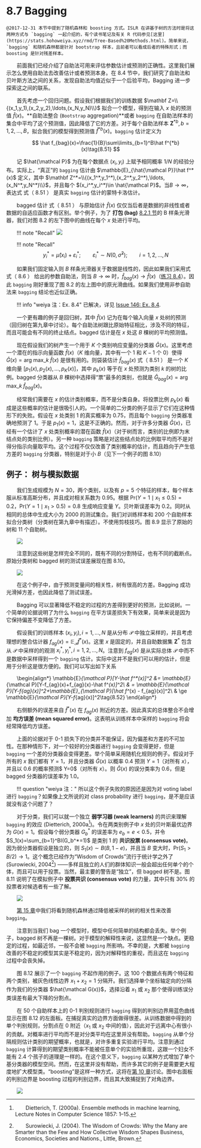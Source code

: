 # 8.7 Bagging

<style>p{text-indent:2em;2}</style>

<style>p{text-indent:2em;2}</style>

```{admonition} 更新笔记
@2017-12-31 本节中提到了随机森林和 boosting 方式。ISLR 在讲基于树的方法时是将这两种方式与 `bagging` 一起介绍的，有个读书笔记及有关 R 代码参见[这里](https://stats.hohoweiya.xyz/rmd/Tree-Based%20Methods.html)。简单来说，`bagging` 和随机森林都是针对 bootstrap 样本，且前者可以看成后者的特殊形式；而 boosting 是针对残差样本。
```

前面我们已经介绍了自助法可用来评估参数估计或预测的正确性。这里我们展示怎么使用自助法去改善估计或者预测本身。在 8.4 节中，我们研究了自助法和贝叶斯方法之间的关系，发现自助法均值近似于一个后验平均，Bagging 进一步探索这之间的联系。

首先考虑一个回归问题。假设我们根据我们的训练数据 $\mathbf Z=\\{(x_1,y_1),(x_2,y_2),\ldots,(x_N,y_N)\\}$ 拟合一个模型，得到在输入 $x$ 处的预测值 $\hat f(x)$。**自助法整合 (`Bootstrap` aggregation)**或者 `bagging` 在自助法样本的集合中平均了这个预测值，因此降低了它的方差。对于每个自助法样本 $\mathbf Z^{*b},b=1,2,\ldots,B$，拟合我们的模型得到预测值 $\hat f^{*b}(x)$。`bagging` 估计定义为

$$
\hat f_{bag}(x)=\frac{1}{B}\sum\limits_{b=1}^B\hat f^{*b}(x)\tag{8.51} 
$$

记 $\hat{\mathcal P}$ 为在每个数据点 $(x_i,y_i)$ 上赋予相同概率 $1/N$ 的经验分布。实际上，“真正”的 `bagging` 估计由 $\mathbb{E}_{\hat{\mathcal P}}\hat f^*(x)$ 定义，其中 $\mathbf Z^*=\\{(x_1^*,y_1^*),(x_2^*,y_2^*),\ldots,(x_N^*,y_N^*)\\}$，并且每个 $(x_i^*,y_i^*)\in \hat{\mathcal P}$。当$B\rightarrow \infty$，表达式 式（ 8.51 ） 是真实 `bagging` 估计的蒙特卡洛估计。

bagged 估计 式（ 8.51 ） 与原始估计 $\hat f(x)$ 仅仅当后者是数据的非线性或者数据的自适应函数才有区别。举个例子，为了 **打包 (bag)** [8.2.1 节](8.2-The-`Bootstrap`-and-Maximum-Likelihood-Methods/index.html)的 B 样条光滑器，我们对图 8.2 的左下图中的曲线在每个 $x$ 处进行平均。

!!! note "Recall"
    ![](../img/08/fig8.2.png)

!!! note "Recall"
    $$
    y_i^*=\hat\mu(x_i)+\varepsilon_i^*;\qquad \varepsilon_i^*\sim N(0,\hat\sigma^2);\qquad i=1,2,\ldots,N\tag{8.6} 
    $$

如果我们固定输入则 $B$ 样条光滑器关于数据是线性的，因此如果我们采用式 式（ 8.6 ） 给出的参数自助法，则当 $B\rightarrow \infty$ 时，$\hat f_{bag}(x)\rightarrow \hat f(x)$（[练习 8.4](https://github.com/szcf-weiya/ESL-CN/issues/146)）。因此 `bagging` 刚好重现了图 8.2 的左上图中的原光滑曲线。如果我们使用非参自助法来 `bagging` 结论也近似正确。

!!! info "weiya 注：Ex. 8.4"
    已解决，详见 [Issue 146: Ex. 8.4](https://github.com/szcf-weiya/ESL-CN/issues/146). 

一个更有趣的例子是回归树，其中 $\hat f(x)$ 记为在每个输入向量 $x$ 处树的预测（回归树在第九章中讨论）。每个自助法树跟比原始特征相比，涉及不同的特征，而且可能会有不同的终止结点。bagged 估计是在 $x$ 处这 $B$ 棵树的平均预测值。

现在假设我们的树产生一个用于 $K$ 个类别响应变量的分类器 $\hat G(x)$。这里考虑一个潜在的指示向量函数 $\hat f(x)$（$K$ 维向量，其中有一个 $1$ 和 $K-1$ 个 $0$）使得 $\hat G(x)=\mathrm{arg \; max}\_k\;\hat f(x)$ 是很有用的。则袋装估计 $\hat f_{bag}(x)$ 式（ 8.51 ） 是一个 $K$ 维向量 $[p_1(x),p_2(x),\ldots,p_K(x)]$，其中 $p_k(x)$ 等于在 $x$ 处预测为类别 $k$ 的树的比例。bagged 分类器从 $B$ 棵树中选择得“票”最多的类别，也就是 $\hat G_{bag}(x)=\mathrm{arg \; max}\_k\; \hat f_{bag}(x)$。

经常我们需要在 $x$ 的估计类别概率，而不是分类自身。将投票比例 $p_k(x)$ 看成是这些概率的估计是很吸引人的。一个简单的二分类的例子显示了它们在这种情形下的失败。假设在 $x$ 处类别 $1$ 的真实概率为 $0.75$，而且每个 `bagging` 分类器准确地预测了 $1$。于是 $p_1(x)=1$，这是不正确的。然而，对于许多分类器 $\hat G(x)$，已经有一个估计了 $x$ 处类别概率的潜在函数 $\hat f(x)$（对于树而言，类别的比例即为末结点处的类别比例）。另一种 `bagging` 策略是对这些结点处的比例取平均而不是对得分指示向量取平均。这个过程不仅仅改善了类别概率的估计，而且趋向于产生低方差的 `bagging` 分类器，特别是对于小 $B$（见下一个例子的图 8.10）

## 例子： 树与模拟数据

我们生成规模为 $N=30$，两个类别，以及有 $p=5$ 个特征的样本，每个样本服从标准高斯分布，并且成对相关系数为 $0.95$。根据 $\mathrm{Pr}(Y=1\mid x_1\le 0.5)=0.2$，$\mathrm{Pr}(Y=1\mid x_1> 0.5)=0.8$ 生成响应变量 $Y$。贝叶斯误差率为 $0.2$。同时从相同的总体中生成大小为 $2000$ 的测试集合。我们对训练样本和 $200$ 个自助样本拟合分类树（分类树在第九章中有描述）。不使用剪枝技巧。图 8.9 显示了原始的树和 $11$ 个自助树。

![](../img/08/fig8.9.png)

注意到这些树是怎样完全不同的，既有不同的分割特征，也有不同的截断点。原始分类树和 bagged 树的测试误差展现在图 8.10。

![](../img/08/fig8.10.png)

在这个例子中，由于预测变量间的相关性，树有很高的方差。Bagging 成功光滑掉方差，也因此降低了测试误差。

Bagging 可以显著降低不稳定的过程的方差得到更好的预测，比如说树。一个简单的论据说明了为什么 `bagging` 在平方误差损失下有效果，简单来说是因为它保持偏差不变降低了方差。

假设我们的训练样本 $(x_i, y_i),i=1,\ldots,N$ 是从分布 $\mathcal P$ 中独立采样的，并且考虑理想的整合估计器 $f_{ag}(x)=\mathbb{E}_{\mathcal P}\hat f^* (x)$。这里 $x$ 是固定的，并且自助数据集 $\mathbf Z^*$ 包含从 $\mathcal P$ 中采样的的观测 $x_i^*, y_i^*, i=1,2,\ldots, N$。注意到 $f_{ag}(x)$ 是从实际总体 $\mathcal P$ 中而不是数据中采样得到一个 `bagging` 估计。实际中这并不是我们可以用的估计，但是用于分析这是很方便的。我们可以写出如下关系

\begin{align*}
\mathbb{E}_{\mathcal P}[Y-\hat f^*(x)]^2 &= \mathbb{E}_{\mathcal P}[Y-f_{ag}(x)+f_{ag}(x)-\hat f^*(x)]^2\\
& = \mathbb{E}_{\mathcal P}[Y-f_{ag}(x)]^2+\mathbb{E}_{\mathcal P}[\hat f^*(x) - f_{ag}(x)]^2\\
& \ge \mathbb{E}_{\mathcal P}[Y-f_{ag}(x)]^2\tag{8.52}
\end{align*}

右侧额外的误差来自 $\hat f^*(x)$ 在 $f_{ag}(x)$ 附近的方差。因此真实的总体整合不会增加 **均方误差 (mean squared error)**。这表明从训练样本中采样的 `bagging` 将会经常降低均方误差。

上面的论据对于 0-1 损失下的分类并不能保证，因为偏差和方差的不可加性。在那种情形下，对一个较好的分类器进行 `bagging` 会变得更好，但是 `bagging` 一个差的分类器会变得更差。举个简单采用随机化规则的例子。假设对于所有的 $x$ 我们都有 $Y=1$，并且分类器 $\hat G(x)$ 以概率 $0.4$ 预测 $Y=1$（对所有 $x$），并且以 $0.6$ 的概率预测$ Y=0$（对所有 $x$）。则 $\hat G(x)$ 的误分类率为 $0.6$，但是 bagged 分类器的误差率为 $1.0$。

!!! question "weiya 注："
    所以这个例子失败的原因还是因为对 voting label 进行 `bagging`？如果像上文所说的对 class probability 进行 `bagging`，是不是应该就没有这个问题了？

对于分类，我们可以就一个独立 **弱学习器 (weak learners)** 的共识来理解 `bagging` 的效应 (Dietterich, 2000a[^1])。令在两类别例子中 $x$ 处的贝叶斯最优边界为 $G(x)=1$。假设每个弱分类器 $G_b^*$ 的误差率为 $e_b=e<0.5$，并令 $S_1(x)=\sum_{b=1}^BI(G_b^*=1)$ 是类别 $1$ 的 **共识投票 (consensus vote)**。因为弱分类器假设是独立的，则 $S_1(x)\sim B(B, 1-e)$，并且当 $B$ 变大时，$\mathrm{Pr}(S_1>B/2)\rightarrow 1$。这个概念已经作为“Wisdom of Crowds”流行于统计学之外了 (Surowiecki, 2004[^2]) ——多样且独立的人们的群体知识一般会超出任何单个的个体，而且可以用于投票。当然，最主要的警告是“独立”，但 bagged 树不是。图 8.11 说明了在模拟例子中 **投票共识 (consensus vote)** 的力量，其中只有 $30\%$ 的投票者对候选者有一些了解。

![](../img/08/fig8.11.png)

[第 15 章](../15-Random-Forests/15.1-Introduction/index.html)中我们将看到随机森林通过降低被采样的树的相关性来改善`bagging`。

注意到当我们 bag 一个模型时，模型中任何简单的结构都会丢失。举个例子，bagged 树不再是一棵树。对于模型的解释性来说，这显然是一个缺点。更稳定的过程，如最近邻，一般不会被 `bagging` 所影响。不幸的是，大都被 `bagging` 改善的不稳定的模型其实是不稳定的，因为对解释性的重视，而且这在 `bagging` 过程中会丧失掉。

图 8.12 展示了一个 `bagging` 不起作用的例子。这 100 个数据点有两个特征和两个类别，被灰色线性边界 $x_1+x_2=1$ 分隔开。我们选择单个坐标轴定向的分隔作为我们的分类器 $\hat{\mathcal G(x)}$，选择沿着 $x_1$ 或 $x_2$ 那个使得训练误分类误差有最大下降的分割点。

在 50 个自助样本上的 0-1 判别规则进行 `bagging` 得到的判别边界用蓝色曲线显示在图 8.12 的左面板。在捕捉真实的边界方面做得很差。从训练数据中得到的单个判别规则，分割点在 0 附近（$x_1$ 或 $x_2$ 中间的值），因此对于远离中心有很小的贡献。对概率进行平均而不是对分类平均在这里并没有帮助。`bagging` 从单个分隔规则估计类别的期望概率，也就是，对许多重复实验进行平均。注意到通过 `bagging` 计算得到的期望类别概率不能被任意单个的实验所重现，这跟一个妇女不能有 2.4 个孩子的道理是一样的。在这个意义下，`bagging` 以某种方式增加了单个基分类器的模型空间。然而，在这里并没有帮助，而许多其它的例子是需要更大程度地扩大模型类。<!--所以这里的意思是`bagging`扩大的还不够吗？-->“boosting”是这样一种方式，这将在[第 10 章](../10-Boosting-and-Additive-Trees/10.1-Boosting-Methods/index.html)讨论。图中右面板的判别边界是 boosting 过程的判别边界，而且其大致捕捉到了对角边界。

![](../img/08/fig8.12.png)

[^1]: Dietterich, T. (2000a). Ensemble methods in machine learning, Lecture Notes in Computer Science 1857: 1–15.
[^2]: Surowiecki, J. (2004). The Wisdom of Crowds: Why the Many are Smarter than the Few and How Collective Wisdom Shapes Business, Economics, Societies and Nations., Little, Brown.
